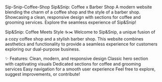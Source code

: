 Sip-Snip-Coffee-Shop
Sip&Snip: Coffee x Barber Shop A modern website blending the charm of a coffee shop and the style of a barber shop. Showcasing a clean, responsive design with sections for coffee and grooming services. Explore the seamless experience of Sip&Snip!

Sip&Snip: Coffee Meets Style ☕✂️ Welcome to Sip&Snip, a unique fusion of a cozy coffee shop and a stylish barber shop. This website combines aesthetics and functionality to provide a seamless experience for customers exploring our dual-purpose business.

✨ Features:
Clean, modern, and responsive design Classic hero section with captivating visuals Dedicated sections for coffee and grooming services Easy navigation for a smooth user experience Feel free to explore, suggest improvements, or contribute!
